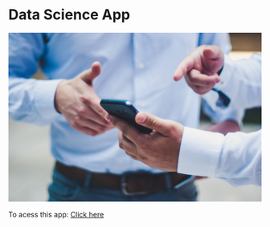 # Data Science App

![alt text](data.jpg)

To acess this app: [Click here](https://dataappsolution.herokuapp.com/)
